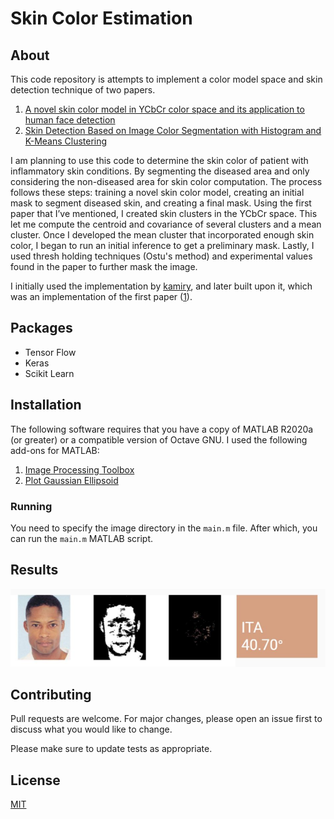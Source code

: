 # Skin Color Estimation

## About
This code repository is attempts to implement a color model space and skin detection technique of two papers.
1. [A novel skin color model in YCbCr color space and its application to human face detection](https://ieeexplore.ieee.org/document/1038016)
2. [Skin Detection Based on Image Color Segmentation with Histogram and
K-Means Clustering](http://www.eleco.org.tr/openconf_2017/modules/request.php?module=oc_proceedings&action=view.php&id=248&file=1/248.pdf&a=Accept+as+Lecture)

I am planning to use this code to determine the skin color of patient with inflammatory skin conditions. By segmenting the diseased area and only considering the non-diseased area for skin color computation.  The process follows these steps: training a novel skin color model, creating an initial mask to segment diseased skin, and creating a final mask. Using the first paper that I’ve mentioned, I created skin clusters in the YCbCr space. This let me compute the centroid and covariance of several clusters and a mean cluster. Once I developed the mean cluster that incorporated enough skin color, I began to run an initial inference to get a preliminary mask. Lastly, I used thresh holding techniques (Ostu's method) and experimental values found in the paper to further mask the image.


I initially used the implementation by [kamiry](https://github.com/kamiry/Skin-Color-Model), and later built upon it, which was an implementation of the first paper ([1]((https://ieeexplore.ieee.org/document/1038016))).

## Packages
- Tensor Flow
- Keras
- Scikit Learn

## Installation
The following software requires that you have a copy of MATLAB R2020a (or greater) or a compatible version of Octave GNU. I used the following add-ons for MATLAB:
1. [Image Processing Toolbox](https://www.mathworks.com/products/image.html)
2. [Plot Gaussian Ellipsoid](https://www.mathworks.com/matlabcentral/fileexchange/16543-plot_gaussian_ellipsoid)

### Running
You need to specify the image directory in the `main.m` file. After which, you can run the `main.m` MATLAB script.

## Results
![results](https://raw.githubusercontent.com/gitUmaru/skin-color-estimation/main/comperative%20results/full_results.JPG)


## Contributing
Pull requests are welcome. For major changes, please open an issue first to discuss what you would like to change.

Please make sure to update tests as appropriate.

## License
[MIT](https://choosealicense.com/licenses/mit/)
